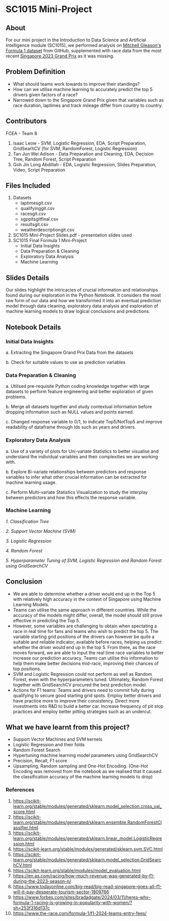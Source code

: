 # SC1015 Mini-Project
## About
For our mini project in the Introduction to Data Science and Artificial Intelligence module (SC1015), we performed analysis on [Mitchell Gleason's Formula 1 dataset](https://github.com/MitchellGleason/F1-Data-Analysis--Wet-Races) from GitHub, supplemented with race data from the most recent [Singapore 2023 Grand Prix](https://www.formula1.com/en/results.html/2023/team.html) as it was missing.

## Problem Definition
- What should teams work towards to improve their standings?
- How can we utilise machine learning to accurately predict the top 5 drivers given factors of a race?
- Narrowed down to the Singapore Grand Prix given that variables such as race duration, laptimes and track mileage differ from country to country. 

## Contributors
FCEA - Team 8
1. Isaac Leow - SVM, Logistic Regression, EDA, Script Preparation, GridSearhCV (for SVM, RandomForest, Logistic Regression)
2. Tan Jun Wei Adison - Data Preparation and Cleaning, EDA, Decision Tree, Random Forest, Script Preparation
3. Goh Jin Long Abdillah - EDA, Logistic Regression, Slides Preparation, Video, Script Preparation

## Files Included
1. Datasets
    - laptimesgit.csv
    - qualifyinggit.csv
    - racesgit.csv
    - sgppitsgitfinal.csv
    - resultsgit.csv
    - weatherdescriptiongit.csv
2. SC1015 Mini-Project Slides.pdf - presentation slides used
3. SC1015 Final Formula 1 Mini-Project
    - Initial Data Insights
    - Data Preparation & Cleaning
    - Exploratory Data Analysis
    - Machine Learning

## Slides Details
Our slides highlight the intricacies of crucial information and relationships found during our exploration in the Python Notebook. It considers the most raw form of our data and how we transformed it into an eventual prediction model through data cleaning, exploratory data analysis and exploration of machine learning models to draw logical conclusions and predictions.

## Notebook Details
### Initial Data Insights
   a. Extracting the Singapore Grand Prix Data from the datasets

   b. Check for suitable values to use as prediction variables

   
   
### Data Preparation & Cleaning
   a. Utilised pre-requisite Python coding knowledge together with large datasets to perform feature engineering and better exploration of given problems. 

   b. Merge all datasets together and study contextual information before dropping information such as NULL values and points earned.

   c. Changed response variable to 0/1, to indicate Top5/NotTop5 and improve readability of dataframe through Ids such as years and drivers.



### Exploratory Data Analysis
   a. Use of a variety of plots for Uni-variate Statistics to better visualise and understand the individual variables and their complexities we are working with.

   b. Explore Bi-variate relationships between predictors and response variables to infer what other crucial information can be extracted for machine learning usage.

   c. Perform Multi-variate Statistics Visualization to study the interplay between predictors and how this effects the response variable.



### Machine Learning
*1. Classification Tree*

*2. Support Vector Machine (SVM)*

*3. Logistic Regression*

*4. Random Forest*

*5. Hyperparameter Tuning of SVM, Logistic Regression and Random Forest using GridSearchCV*


## Conclusion

- We are able to determine whether a driver would end up in the Top 5 with relatively high accuracy in the context of Singapore using Machine Learning Models.
- Teams can utilise the same approach in different countries. While the accuracy of the models might differ, overall, the model should still prove effective in predicting the Top 5.
- However, some variables are challenging to obtain when spectating a race in real time for fans and teams who wish to predict the top 5. The variable starting grid positions of the drivers can however be quite a suitable and reliable indicator, available before races, helping us predict whether the driver would end up in the top 5. From there, as the race moves forward, we are able to input the real time race variables to better increase our prediction accuracy. Teams can utilise this information to help them make better decisions mid-race, improving their chances of top positions.
- SVM and Logistic Regression could not perform as well as Random Forest, even with the hyperparameters tuned. Ultimately, Random Forest together with GridSearchCV procured the best prediction model.
- Actions for F1 teams: Teams and drivers need to commit fully during qualifying to secure good starting grid spots. Employ better drivers and have practice more to improve their consistency. Direct more investments into R&D to build a better car. Increase frequency of pit stop practices and employ better pitting strategies such as an undercut.


## What we have learnt from this project?
- Support Vector Machines and SVM kernels
- Logistic Regression and their folds
- Random Forest Search
- Hypertuning machine learning model parameters using GridSearchCV
- Precision, Recall, F1 score
- Upsampling, Random sampling and One-Hot Encoding. (One-Hot Encoding was removed from the notebook as we realised that it caused the classification accuracy of the machine learning models to drop)

### References
1. https://scikit-learn.org/stable/modules/generated/sklearn.model_selection.cross_val_score.html
2. https://scikit-learn.org/stable/modules/generated/sklearn.ensemble.RandomForestClassifier.html
3. https://scikit-learn.org/stable/modules/generated/sklearn.linear_model.LogisticRegression.html
4. https://scikit-learn.org/stable/modules/generated/sklearn.svm.SVC.html
5. https://scikit-learn.org/stable/modules/generated/sklearn.model_selection.GridSearchCV.html
6. https://scikit-learn.org/stable/modules/model_evaluation.html
7. https://en.as.com/racing/how-much-revenue-was-generated-by-f1-during-the-2023-season-n/
8. https://www.todayonline.com/big-read/big-read-singapore-goes-all-f1-will-it-pay-desperate-tourism-sector-1809766
9. https://www.forbes.com/sites/bradadgate/2024/03/11/heres-why-formula-1-racing-is-growing-in-popularity-with-women/?sh=253f316d137c
10. https://www.the-race.com/formula-1/f1-2024-teams-entry-fees/

